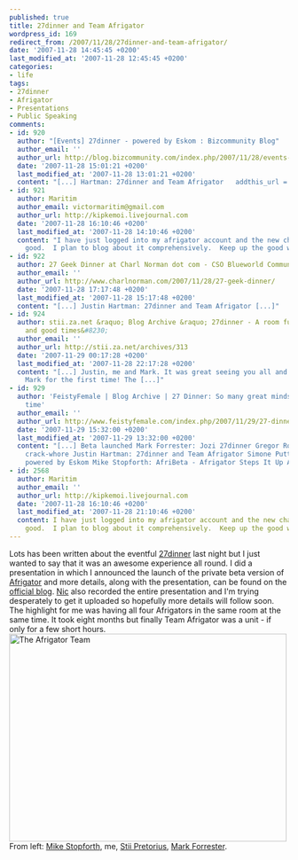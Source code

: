 ```yaml
---
published: true
title: 27dinner and Team Afrigator
wordpress_id: 169
redirect_from: /2007/11/28/27dinner-and-team-afrigator/
date: '2007-11-28 14:45:45 +0200'
last_modified_at: '2007-11-28 12:45:45 +0200'
categories:
- life
tags:
- 27dinner
- Afrigator
- Presentations
- Public Speaking
comments:
- id: 920
  author: "[Events] 27dinner - powered by Eskom : Bizcommunity Blog"
  author_email: ''
  author_url: http://blog.bizcommunity.com/index.php/2007/11/28/events-27dinner-powered-by-eskom/
  date: '2007-11-28 15:01:21 +0200'
  last_modified_at: '2007-11-28 13:01:21 +0200'
  content: "[...] Hartman: 27dinner and Team Afrigator   addthis_url = [...]"
- id: 921
  author: Maritim
  author_email: victormaritim@gmail.com
  author_url: http://kipkemoi.livejournal.com
  date: '2007-11-28 16:10:46 +0200'
  last_modified_at: '2007-11-28 14:10:46 +0200'
  content: "I have just logged into my afrigator account and the new change are pretty
    good.  I plan to blog about it comprehensively.  Keep up the good work.\r\nCheers"
- id: 922
  author: 27 Geek Dinner at Charl Norman dot com - CSO Blueworld Communities
  author_email: ''
  author_url: http://www.charlnorman.com/2007/11/28/27-geek-dinner/
  date: '2007-11-28 17:17:48 +0200'
  last_modified_at: '2007-11-28 15:17:48 +0200'
  content: "[...] Justin Hartman: 27dinner and Team Afrigator [...]"
- id: 924
  author: stii.za.net &raquo; Blog Archive &raquo; 27dinner - A room full of greatness
    and good times&#8230;
  author_email: ''
  author_url: http://stii.za.net/archives/313
  date: '2007-11-29 00:17:28 +0200'
  last_modified_at: '2007-11-28 22:17:28 +0200'
  content: "[...] Justin, me and Mark. It was great seeing you all and specially meeting
    Mark for the first time! The [...]"
- id: 929
  author: 'FeistyFemale | Blog Archive | 27 Dinner: So many great minds, so little
    time'
  author_email: ''
  author_url: http://www.feistyfemale.com/index.php/2007/11/29/27-dinner-so-many-great-minds-so-little-time/
  date: '2007-11-29 15:32:00 +0200'
  last_modified_at: '2007-11-29 13:32:00 +0200'
  content: "[...] Beta launched Mark Forrester: Jozi 27dinner Gregor Rohrig: Afrigator
    crack-whore Justin Hartman: 27dinner and Team Afrigator Simone Putterman: 27 Dinner,
    powered by Eskom Mike Stopforth: AfriBeta - Afrigator Steps It Up A [...]"
- id: 2568
  author: Maritim
  author_email: ''
  author_url: http://kipkemoi.livejournal.com
  date: '2007-11-28 16:10:46 +0200'
  last_modified_at: '2007-11-28 21:10:46 +0200'
  content: I have just logged into my afrigator account and the new change are pretty
    good.  I plan to blog about it comprehensively.  Keep up the good work.<br>Cheers
---
```

Lots has been written about the eventful <a href="http://27dinner.pbwiki.com">27dinner</a> last night but I just wanted to say that it was an awesome experience all round. I did a presentation in which I announced the launch of the private beta version of <a href="http://afrigator.com">Afrigator</a> and more details, along with the presentation, can be found on the <a href="http://blog.afrigator.com/2007/11/28/private-beta-launched/">official blog</a>.
<a href="http://nicharalambous.com">Nic</a> also recorded the entire presentation and I'm trying desperately to get it uploaded so hopefully more details will follow soon.
The highlight for me was having all four Afrigators in the same room at the same time. It took eight months but finally Team Afrigator was a unit - if only for a few short hours.
<a href="http://www.flickr.com/photos/justinhartman/2070592439/" title="The Afrigator Team by Justin Hartman, on Flickr"><img src="http://farm3.static.flickr.com/2267/2070592439_162796f9ea.jpg" width="500" height="375" alt="The Afrigator Team" /></a>
From left: <a href="http://mikestopforth.com">Mike Stopforth</a>, me, <a href="http://stii.za.net">Stii Pretorius</a>, <a href="http://markforrester.co.za">Mark Forrester</a>.
